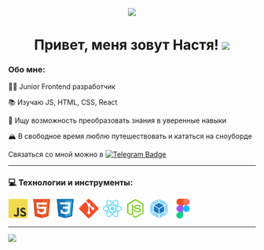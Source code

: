 <div id="header" align="center">
  <img src="https://media.giphy.com/media/EOmYN5kVP3W2Lyn6dx/giphy.gif" width="100"/>
  <h1>
  Привет, меня зовут Настя!
  <img src="https://media.giphy.com/media/hvRJCLFzcasrR4ia7z/giphy.gif" width="30px"/>
</h1>
</div>

### Обо мне:
:woman_technologist: Junior Frontend разработчик

:books: Изучаю JS, HTML, CSS, React

:handshake: Ищу возможность преобразовать знания в уверенные навыки

:mountain_snow: В свободное время люблю путешествовать и кататься на сноуборде

Связаться со мной можно в [![Telegram Badge](https://img.shields.io/badge/-telegram-blue?style=flat&logo=Telegram&logoColor=white)](https://t.me/anastasiia_omel) 

---

### 💻 Технологии и инструменты:

<div>
    <img src="https://github.com/devicons/devicon/blob/master/icons/javascript/javascript-original.svg" title="javascript" alt="javascript" width="40" height="40"/>&nbsp
  <img src="https://github.com/devicons/devicon/blob/master/icons/html5/html5-original.svg" title="html5" alt="html5" width="40" height="40"/>&nbsp
  <img src="https://github.com/devicons/devicon/blob/master/icons/css3/css3-original.svg" title="css" alt="css" width="40" height="40"/>&nbsp
   <img src="https://github.com/devicons/devicon/blob/master/icons/git/git-original.svg" title="git" alt="git" width="40" height="40"/>&nbsp
  <img src="https://github.com/devicons/devicon/blob/master/icons/react/react-original.svg" title="reactjs" alt="reactjs" width="40" height="40"/>&nbsp
  <img src="https://github.com/devicons/devicon/blob/master/icons/nodejs/nodejs-original.svg" title="nodejs" alt="nodejs" width="40" height="40"/>&nbsp
  <img src="https://github.com/devicons/devicon/blob/master/icons/webpack/webpack-original.svg" title="webpack" alt="webpack" width="40" height="40"/>&nbsp;
  <img src="https://github.com/devicons/devicon/blob/master/icons/figma/figma-original.svg" title="figma" alt="figma" width="40" height="40"/>&nbsp;
</div>

---

<div>
<a href="https://github-readme-stats.vercel.app/api/top-langs/?username=anastasiia-bgd&layout=compact">
  <img align="left" height="130" src="https://github-readme-stats.vercel.app/api/top-langs/?username=anastasiia-bgd&layout=compact" />
</a>
</div>



<!--
**anastasiia-bgd/anastasiia-bgd** is a ✨ _special_ ✨ repository because its `README.md` (this file) appears on your GitHub profile.

Here are some ideas to get you started:

- 🔭 I’m currently working on ...
- 🌱 I’m currently learning ...
- 👯 I’m looking to collaborate on ...
- 🤔 I’m looking for help with ...
- 💬 Ask me about ...
- 📫 How to reach me: ...
- 😄 Pronouns: ...
- ⚡ Fun fact: ...
-->
